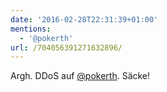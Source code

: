 ```yaml
---
date: '2016-02-28T22:31:39+01:00'
mentions:
  - '@pokerth'
url: /704056391271632896/
---
```

Argh. DDoS auf [@pokerth](https://twitter.com/@pokerth). Säcke!
